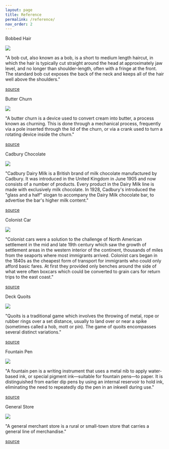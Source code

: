 ```yaml
---
layout: page
title: Reference
permalink: /reference/
nav_order: 2
---
```


<p>Bobbed Hair</p>
<img src="images/A Prairie as Wide as the Sea Reference/bob.jpg"> 
<p>"A bob cut, also known as a bob, is a short to medium length haircut, in which the hair is typically cut straight around the head at approximately jaw level, and no longer than shoulder-length, often with a fringe at the front. The standard bob cut exposes the back of the neck and keeps all of the hair well above the shoulders."</p>

[source](https://en.wikipedia.org/wiki/Bob_cut) 

<p>Butter Churn</p>
<img src="images/A Prairie as Wide as the Sea Reference/butter churn.webp"> 
<p>"A butter churn is a device used to convert cream into butter, a process known as churning. This is done through a mechanical process, frequently via a pole inserted through the lid of the churn, or via a crank used to turn a rotating device inside the churn."</p>

[source](https://en.wikipedia.org/wiki/Butter_churn)

<p>Cadbury Chocolate</p>
<img src="images/A Prairie as Wide as the Sea Reference/cadbury chocolate.png">
<p>"Cadbury Dairy Milk is a British brand of milk chocolate manufactured by Cadbury. It was introduced in the United Kingdom in June 1905 and now consists of a number of products. Every product in the Dairy Milk line is made with exclusively milk chocolate. In 1928, Cadbury's introduced the "glass and a half" slogan to accompany the Dairy Milk chocolate bar, to advertise the bar's higher milk content."</p>

[source](https://en.wikipedia.org/wiki/Cadbury_Dairy_Milk) 

<p>Colonist Car</p>
<img src="images/A Prairie as Wide as the Sea Reference/colonist car.jpg"> 
<p>"Colonist cars were a solution to the challenge of North American settlement in the mid and late 19th century which saw the growth of settlement areas in the western interior of the continent, thousands of miles from the seaports where most immigrants arrived. Colonist cars began in the 1840s as the cheapest form of transport for immigrants who could only afford basic fares. At first they provided only benches around the side of what were often boxcars which could be converted to grain cars for return trips to the east coast."</p>

[source](https://en.wikipedia.org/wiki/Colonist_car) 

<p>Deck Quoits</p>
<img src="images/A Prairie as Wide as the Sea Reference/deck quoits.jpg">
<p>"Quoits is a traditional game which involves the throwing of metal, rope or rubber rings over a set distance, usually to land over or near a spike (sometimes called a hob, mott or pin). The game of quoits encompasses several distinct variations."</p>

[source](https://en.wikipedia.org/wiki/Quoits)

<p>Fountain Pen</p>
<img src="images/A Prairie as Wide as the Sea Reference/fountain pen.jpg">
<p>"A fountain pen is a writing instrument that uses a metal nib to apply water-based ink, or special pigment ink—suitable for fountain pens—to paper. It is distinguished from earlier dip pens by using an internal reservoir to hold ink, eliminating the need to repeatedly dip the pen in an inkwell during use."</p>

[source](https://en.wikipedia.org/wiki/Fountain_pen)

<p>General Store</p>
<img src="images/A Prairie as Wide as the Sea Reference/general store.jpg"> 
<p>"A general merchant store is a rural or small-town store that carries a general line of merchandise."</p>

[source](https://en.wikipedia.org/wiki/General_store)



